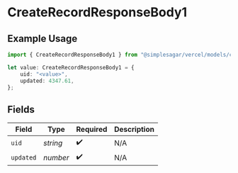 # CreateRecordResponseBody1

## Example Usage

```typescript
import { CreateRecordResponseBody1 } from "@simplesagar/vercel/models/createrecordop.js";

let value: CreateRecordResponseBody1 = {
    uid: "<value>",
    updated: 4347.61,
};
```

## Fields

| Field              | Type               | Required           | Description        |
| ------------------ | ------------------ | ------------------ | ------------------ |
| `uid`              | *string*           | :heavy_check_mark: | N/A                |
| `updated`          | *number*           | :heavy_check_mark: | N/A                |